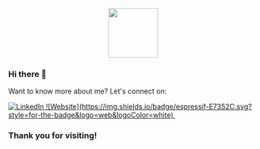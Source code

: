 <div id="header" align="center">
  <img src="https://media.giphy.com/media/5ndklThG9vUUdTmgMn/giphy.gif" width="100"/>
</div>

### Hi there 👋
 Want to know more about me? Let's connect on:

<div id="badges">
  <a href="https://www.linkedin.com/in/acharyafutures/">
    <img src ="	https://img.shields.io/badge/LinkedIn-0077B5?style=for-the-badge&logo=linkedin&logoColor=white" alt="LinkedIn">
  </a>
  <a href="http://nimeshacharya.com.np/">
    ![Website](https://img.shields.io/badge/espressif-E7352C.svg?style=for-the-badge&logo=web&logoColor=white)
  </a>
  <img src="https://komarev.com/ghpvc/?username=acharyafutures&style=flat-square&color=blue" alt=""/>
 </div>
 
 ### Thank you for visiting!


